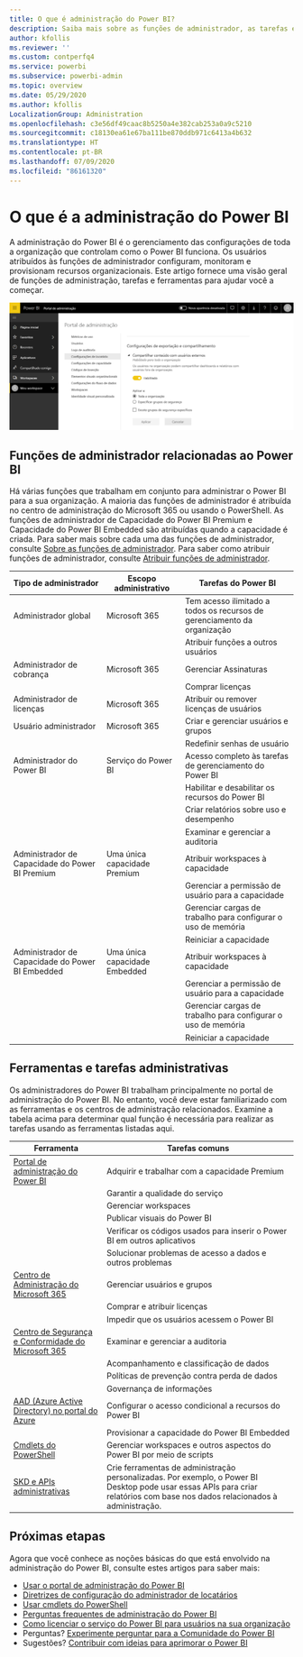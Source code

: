```yaml
---
title: O que é administração do Power BI?
description: Saiba mais sobre as funções de administrador, as tarefas e as ferramentas usadas para gerenciar o Power BI.
author: kfollis
ms.reviewer: ''
ms.custom: contperfq4
ms.service: powerbi
ms.subservice: powerbi-admin
ms.topic: overview
ms.date: 05/29/2020
ms.author: kfollis
LocalizationGroup: Administration
ms.openlocfilehash: c3e56df49caac8b5250a4e382cab253a0a9c5210
ms.sourcegitcommit: c18130ea61e67ba111be870ddb971c6413a4b632
ms.translationtype: HT
ms.contentlocale: pt-BR
ms.lasthandoff: 07/09/2020
ms.locfileid: "86161320"
---
```

# <a name="what-is-power-bi-administration"></a>O que é a administração do Power BI

A administração do Power BI é o gerenciamento das configurações de toda a organização que controlam como o Power BI funciona. Os usuários atribuídos às funções de administrador configuram, monitoram e provisionam recursos organizacionais. Este artigo fornece uma visão geral de funções de administração, tarefas e ferramentas para ajudar você a começar.

![Captura de tela do portal de administração do Power BI mostrando as configurações de toda a organização.](media/service-admin-administering-power-bi-in-your-organization/admin-portal.png)

## <a name="administrator-roles-related-to-power-bi"></a>Funções de administrador relacionadas ao Power BI

Há várias funções que trabalham em conjunto para administrar o Power BI para a sua organização. A maioria das funções de administrador é atribuída no centro de administração do Microsoft 365 ou usando o PowerShell. As funções de administrador de Capacidade do Power BI Premium e Capacidade do Power BI Embedded são atribuídas quando a capacidade é criada. Para saber mais sobre cada uma das funções de administrador, consulte [Sobre as funções de administrador](https://docs.microsoft.com/microsoft-365/admin/add-users/about-admin-roles?view=o365-worldwide). Para saber como atribuir funções de administrador, consulte [Atribuir funções de administrador](https://docs.microsoft.com/microsoft-365/admin/add-users/assign-admin-roles?view=o365-worldwide).

| **Tipo de administrador** | **Escopo administrativo** | **Tarefas do Power BI** |
| --- | --- | --- |
| Administrador global | Microsoft 365 | Tem acesso ilimitado a todos os recursos de gerenciamento da organização |
| | | Atribuir funções a outros usuários |
| Administrador de cobrança | Microsoft 365 | Gerenciar Assinaturas |
| | | Comprar licenças |
| Administrador de licenças | Microsoft 365 | Atribuir ou remover licenças de usuários |
| Usuário administrador | Microsoft 365 | Criar e gerenciar usuários e grupos |
| | | Redefinir senhas de usuário |
| Administrador do Power BI | Serviço do Power BI | Acesso completo às tarefas de gerenciamento do Power BI|
| | | Habilitar e desabilitar os recursos do Power BI |
| | | Criar relatórios sobre uso e desempenho |
| | | Examinar e gerenciar a auditoria |
| Administrador de Capacidade do Power BI Premium | Uma única capacidade Premium | Atribuir workspaces à capacidade|
| | | Gerenciar a permissão de usuário para a capacidade |
| | | Gerenciar cargas de trabalho para configurar o uso de memória |
| | | Reiniciar a capacidade |
| Administrador de Capacidade do Power BI Embedded | Uma única capacidade Embedded | Atribuir workspaces à capacidade|
| | | Gerenciar a permissão de usuário para a capacidade |
| | | Gerenciar cargas de trabalho para configurar o uso de memória |
| | | Reiniciar a capacidade |

## <a name="administrative-tasks-and-tools"></a>Ferramentas e tarefas administrativas

Os administradores do Power BI trabalham principalmente no portal de administração do Power BI. No entanto, você deve estar familiarizado com as ferramentas e os centros de administração relacionados. Examine a tabela acima para determinar qual função é necessária para realizar as tarefas usando as ferramentas listadas aqui.

| **Ferramenta** | **Tarefas comuns** |
| --- | --- |
| [Portal de administração do Power BI](https://app.powerbi.com/admin-portal) | Adquirir e trabalhar com a capacidade Premium |
| | Garantir a qualidade do serviço |
| | Gerenciar workspaces |
| | Publicar visuais do Power BI |
| | Verificar os códigos usados para inserir o Power BI em outros aplicativos |
| | Solucionar problemas de acesso a dados e outros problemas |
| [Centro de Administração do Microsoft 365](https://admin.microsoft.com) | Gerenciar usuários e grupos |
| | Comprar e atribuir licenças |
| | Impedir que os usuários acessem o Power BI |
| [Centro de Segurança e Conformidade do Microsoft 365](https://protection.office.com) | Examinar e gerenciar a auditoria |
| | Acompanhamento e classificação de dados |
| | Políticas de prevenção contra perda de dados |
| | Governança de informações |
| [AAD (Azure Active Directory) no portal do Azure](https://aad.portal.azure.com) | Configurar o acesso condicional a recursos do Power BI |
| | Provisionar a capacidade do Power BI Embedded |
| [Cmdlets do PowerShell](https://docs.microsoft.com/powershell/power-bi/overview) | Gerenciar workspaces e outros aspectos do Power BI por meio de scripts |
| [SKD e APIs administrativas](service-admin-reference.md) | Crie ferramentas de administração personalizadas. Por exemplo, o Power BI Desktop pode usar essas APIs para criar relatórios com base nos dados relacionados à administração. |

## <a name="next-steps"></a>Próximas etapas

Agora que você conhece as noções básicas do que está envolvido na administração do Power BI, consulte estes artigos para saber mais:

- [Usar o portal de administração do Power BI](service-admin-portal.md)
- [Diretrizes de configuração do administrador de locatários](../guidance/admin-tenant-settings.md)
- [Usar cmdlets do PowerShell](https://docs.microsoft.com/powershell/power-bi/overview)
- [Perguntas frequentes de administração do Power BI](service-admin-faq.md)
- [Como licenciar o serviço do Power BI para usuários na sua organização](service-admin-licensing-organization.md)
- Perguntas? [Experimente perguntar para a Comunidade do Power BI](https://community.powerbi.com/)
- Sugestões? [Contribuir com ideias para aprimorar o Power BI](https://ideas.powerbi.com/)
